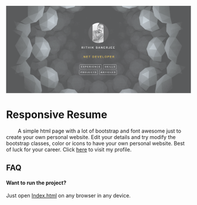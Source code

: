 ![Poster](assets/images/readme.png)

# Responsive Resume

&emsp;&emsp; A simple html page with a lot of bootstrap and font awesome just to create your own personal website. Edit your details and try modify the bootstrap classes, color or icons to have your own personal website. Best of luck for your career. Click [here](https://rithikbanerjee.github.io/profile) to visit my profile. <br /> 

## FAQ

#### Want to run the project?
Just open [Index.html](/Index.html) on any browser in any device.


